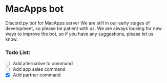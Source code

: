 # MacApps bot
 Discord.py bot for MacApps server
 We are still in our early stages of development, so please be patient with us.
 We are always looking for new ways to improve the bot, so if you have any suggestions, please let us know.


### Todo List:
- [ ] Add alternative to command
- [ ] Add app sales command
- [x] Add partner command